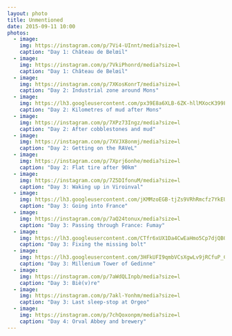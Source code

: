 ```yaml
---
layout: photo
title: Unmentioned
date: 2015-09-11 10:00
photos:
  - image:
    img: https://instagram.com/p/7Vi4-UInnt/media?size=l
    caption: "Day 1: Château de Belœil"
  - image:
    img: https://instagram.com/p/7VkiPhonrd/media?size=l
    caption: "Day 1: Château de Belœil"
  - image:
    img: https://instagram.com/p/7XKosKonrT/media?size=l
    caption: "Day 2: Industrial zone around Mons"
  - image:
    img: https://lh3.googleusercontent.com/px39E8a6XLB-6ZK-hllMXocK399F-wLQfoYqGP34I9RHTOdqcU9Qx4I48TTHgQgvEJ86HP_b9Yzz_MzQ6fR0Hic4QUuWMK9zQNmJWR8r7Oit0mSI1NOX41d5JNQHrVeBV7ZwqU9y_AdZay9n0HYSn5H7LzQtEJZVA9mbiy5ptDwM0yZw3fkWodQZ0yKM9VgEALtWF9-dfJfhdA50BUVq8nfU8_uXMqeHlnY8xO2xG9vWW-HluZqGbtj33j5X1AaOJAGSkJa0bNFln50-4U4cB_unGYgMwRXLekm1Pl-LJ0kevIEaXcVblIoC8CzYeRWPPKie5AmEuEu9qzP--XooKWjsD9hKOqRgOFUZzimFQyF75V6vZSFfBUeBxKfH_HxCVIJp4BQFTdJdViG4h-tG8c-nFB0kJBjv4p3T6-etpFZ-MFq3BpwkTtXlm2hpfVz_qMjv2EejEtVMqgHVz8-M4VTy1fmS5_0DtJseNR57f5qNnM2yeZDJlmZ5ZE17nmVA3LPOdGdgqsw_1rUVwb05nZ-D_tP50Wq4GsY9IDOL3io=w657-h739-no
    caption: "Day 2: Kilometres of mud after Mons"
  - image:
    img: https://instagram.com/p/7XPz73Ingz/media?size=l
    caption: "Day 2: After cobblestones and mud"
  - image:
    img: https://instagram.com/p/7XVJX8onmj/media?size=l
    caption: "Day 2: Getting on the RAVeL"
  - image:
    img: https://instagram.com/p/7Xprj6onhe/media?size=l
    caption: "Day 2: Flat tire after 90km"
  - image:
    img: https://instagram.com/p/7Z5DIfonuM/media?size=l
    caption: "Day 3: Waking up in Viroinval"
  - image:
    img: https://lh3.googleusercontent.com/jKMMzoEGB-tjZs9VRhRmcfz7YkEU9XawFfIqFKtf0xEBlvyq3JE=w572-h762-no
    caption: "Day 3: Going into France"
  - image:
    img: https://instagram.com/p/7aQ24tonux/media?size=l
    caption: "Day 3: Passing through France: Fumay"
  - image:
    img: https://lh3.googleusercontent.com/CTfr6xUX1Da4CwEaHmo5Cp7djQB0CXC6iVnlf7QPnBIPgzEdGug=w572-h762-no
    caption: "Day 3: Fixing the missing bolt"
  - image:
    img: https://lh3.googleusercontent.com/3HFkUFI9qmbVCsXgwLv9jRCfuP_CVHJWP198aKnfBeP3w3MKKsk=w572-h762-no
    caption: "Day 3: Millenium Tower of Gedinne"
  - image:
    img: https://instagram.com/p/7aWdQLInpb/media?size=l
    caption: "Day 3: Biè(v)re"
  - image:
    img: https://instagram.com/p/7akl-Yonhm/media?size=l
    caption: "Day 3: Last sleep-stop at Orgeo"
  - image:
    img: https://instagram.com/p/7chQoxonpm/media?size=l
    caption: "Day 4: Orval Abbey and brewery"
---
```


